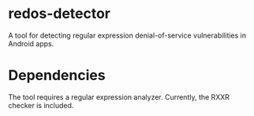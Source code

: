 # redos-detector
A tool for detecting regular expression denial-of-service vulnerabilities in Android apps.

# Dependencies
The tool requires a regular expression analyzer.
Currently, the RXXR checker is included.